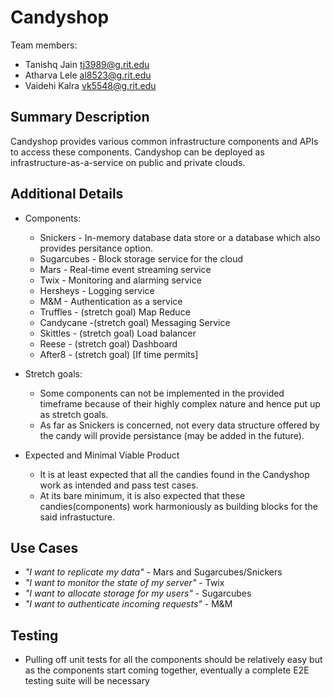 # Candyshop

Team members:

- Tanishq Jain <tj3989@g.rit.edu>
- Atharva Lele <al8523@g.rit.edu>
- Vaidehi Kalra <vk5548@g.rit.edu>

## Summary Description

Candyshop provides various common infrastructure components and APIs to access
these components. Candyshop can be deployed as infrastructure-as-a-service on
public and private clouds.

## Additional Details
  
- Components:
  - Snickers - In-memory database data store or a database which also
               provides persitance option.
  - Sugarcubes - Block storage service for the cloud
  - Mars - Real-time event streaming service
  - Twix - Monitoring and alarming service
  - Hersheys - Logging service
  - M&M - Authentication as a service
  - Truffles - (stretch goal) Map Reduce
  - Candycane -(stretch goal) Messaging Service
  - Skittles - (stretch goal) Load balancer
  - Reese - (stretch goal) Dashboard
  - After8 - (stretch goal) [If time permits]

- Stretch goals:
  - Some components can not be implemented in the provided timeframe because of
    their highly complex nature and hence put up as stretch goals.
  - As far as Snickers is concerned, not every data structure offered by the
    candy will provide persistance (may be added in the future).
  
- Expected and Minimal Viable Product
  - It is at least expected that all the candies found in the Candyshop work as
    intended and pass test cases.
  - At its bare minimum, it is also expected that these candies(components) work
    harmoniously as building blocks for the said infrastucture.

## Use Cases
  - *"I want to replicate my data"* - Mars and Sugarcubes/Snickers  
  - *"I want to monitor the state of my server"* - Twix  
  - *"I want to allocate storage for my users"* - Sugarcubes  
  - *"I want to authenticate incoming requests"* - M&M  

## Testing
  - Pulling off unit tests for all the components should be relatively easy
    but as the components start coming together, eventually a complete E2E
    testing suite will be necessary
